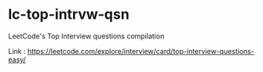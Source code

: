 # lc-top-intrvw-qsn
LeetCode's Top Interview questions compilation

Link : https://leetcode.com/explore/interview/card/top-interview-questions-easy/ 
